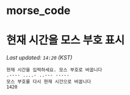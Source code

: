 # morse_code
# 현재 시간을 모스 부호 표시
<!-- MORSE_TIME_START -->
_Last updated: `14:20` (KST)_

```
현재 시간을 입력하세요. 모스 부호로 바꿉니다
.---- ....- ..--- -----
모스 부호를 다시 현재 시간으로 바꿉니다
1420
```
<!-- MORSE_TIME_END -->
